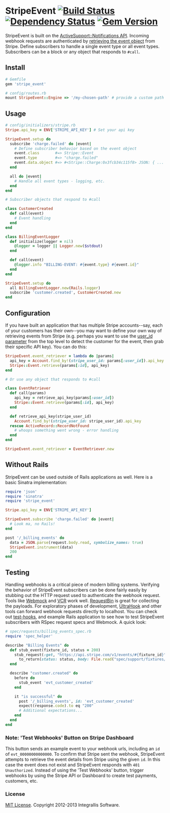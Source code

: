 # StripeEvent [![Build Status](https://secure.travis-ci.org/integrallis/stripe_event.png?branch=master)](http://travis-ci.org/integrallis/stripe_event) [![Dependency Status](https://gemnasium.com/integrallis/stripe_event.png)](https://gemnasium.com/integrallis/stripe_event) [![Gem Version](https://badge.fury.io/rb/stripe_event.png)](http://badge.fury.io/rb/stripe_event)

StripeEvent is built on the [ActiveSupport::Notifications API](http://api.rubyonrails.org/classes/ActiveSupport/Notifications.html). Incoming webhook requests are authenticated by [retrieving the event object](https://stripe.com/docs/api?lang=ruby#retrieve_event) from Stripe. Define subscribers to handle a single event type or all event types. Subscribers can be a block or any object that responds to `#call`.

## Install

```ruby
# Gemfile
gem 'stripe_event'
```

```ruby
# config/routes.rb
mount StripeEvent::Engine => '/my-chosen-path' # provide a custom path
```

## Usage

```ruby
# config/initializers/stripe.rb
Stripe.api_key = ENV['STRIPE_API_KEY'] # Set your api key

StripeEvent.setup do
  subscribe 'charge.failed' do |event|
    # Define subscriber behavior based on the event object
    event.class       #=> Stripe::Event
    event.type        #=> "charge.failed"
    event.data.object #=> #<Stripe::Charge:0x3fcb34c115f8> JSON: { ... }
  end

  all do |event|
    # Handle all event types - logging, etc.
  end
end

# Subscriber objects that respond to #call

class CustomerCreated
  def call(event)
    # Event handling
  end
end

class BillingEventLogger
  def initialize(logger = nil)
    @logger = logger || Logger.new($stdout)
  end

  def call(event)
    @logger.info "BILLING-EVENT: #{event.type} #{event.id}"
  end
end

StripeEvent.setup do
  all BillingEventLogger.new(Rails.logger)
  subscribe 'customer.created', CustomerCreated.new
end
```

## Configuration

If you have built an application that has multiple Stripe accounts--say, each of your customers has their own--you may want to define your own way of retrieving events from Stripe (e.g. perhaps you want to use the [user_id parameter](https://stripe.com/docs/apps/getting-started#webhooks) from the top level to detect the customer for the event, then grab their specific API key). You can do this:

```ruby
StripeEvent.event_retriever = lambda do |params|
  api_key = Account.find_by!(stripe_user_id: params[:user_id]).api_key
  Stripe::Event.retrieve(params[:id], api_key)
end

# Or use any object that responds to #call

class EventRetriever
  def call(params)
    api_key = retrieve_api_key(params[:user_id])
    Stripe::Event.retrieve(params[:id], api_key)
  end

  def retrieve_api_key(stripe_user_id)
    Account.find_by!(stripe_user_id: stripe_user_id).api_key
  rescue ActiveRecord::RecordNotFound
    # whoops something went wrong - error handling
  end
end

StripeEvent.event_retriever = EventRetriever.new
```

## Without Rails

StripeEvent can be used outside of Rails applications as well. Here is a basic Sinatra implementation:

```ruby
require 'json'
require 'sinatra'
require 'stripe_event'

Stripe.api_key = ENV['STRIPE_API_KEY']

StripeEvent.subscribe 'charge.failed' do |event|
  # Look ma, no Rails!
end

post '/_billing_events' do
  data = JSON.parse(request.body.read, symbolize_names: true)
  StripeEvent.instrument(data)
  200
end
```

## Testing

Handling webhooks is a critical piece of modern billing systems. Verifying the behavior of StripeEvent subscribers can be done fairly easily by stubbing out the HTTP request used to authenticate the webhook request. Tools like [Webmock](https://github.com/bblimke/webmock) and [VCR](https://github.com/vcr/vcr) work well. [RequestBin](http://requestb.in/) is great for collecting the payloads. For exploratory phases of development, [UltraHook](http://www.ultrahook.com/) and other tools can forward webhook requests directly to localhost. You can check out [test-hooks](https://github.com/invisiblefunnel/test-hooks), and example Rails application to see how to test StripeEvent subscribers with RSpec request specs and Webmock. A quick look:

```ruby
# spec/requests/billing_events_spec.rb
require 'spec_helper'

describe "Billing Events" do
  def stub_event(fixture_id, status = 200)
    stub_request(:get, "https://api.stripe.com/v1/events/#{fixture_id}").
      to_return(status: status, body: File.read("spec/support/fixtures/#{fixture_id}.json"))
  end

  describe "customer.created" do
    before do
      stub_event 'evt_customer_created'
    end

    it "is successful" do
      post '/_billing_events', id: 'evt_customer_created'
      expect(response.code).to eq "200"
      # Additional expectations...
    end
  end
end
```

### Note: 'Test Webhooks' Button on Stripe Dashboard

This button sends an example event to your webhook urls, including an `id` of `evt_00000000000000`. To confirm that Stripe sent the webhook, StripeEvent attempts to retrieve the event details from Stripe using the given `id`. In this case the event does not exist and StripeEvent responds with `401 Unauthorized`. Instead of using the 'Test Webhooks' button, trigger webhooks by using the Stripe API or Dashboard to create test payments, customers, etc.

### License

[MIT License](https://github.com/integrallis/stripe_event/blob/master/LICENSE.md). Copyright 2012-2013 Integrallis Software.
